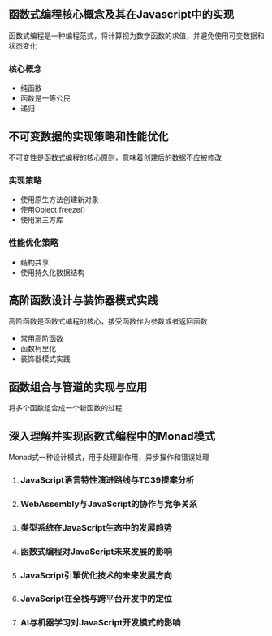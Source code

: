 ## 函数式编程核心概念及其在Javascript中的实现

函数式编程是一种编程范式，将计算视为数学函数的求值，并避免使用可变数据和状态变化

### 核心概念

- 纯函数
- 函数是一等公民
- 递归



## 不可变数据的实现策略和性能优化

不可变性是函数式编程的核心原则，意味着创建后的数据不应被修改

### 实现策略

- 使用原生方法创建新对象
- 使用Object.freeze()
- 使用第三方库

### 性能优化策略

- 结构共享
- 使用持久化数据结构 



## 高阶函数设计与装饰器模式实践

高阶函数是函数式编程的核心，接受函数作为参数或者返回函数

- 常用高阶函数
- 函数柯里化
- 装饰器模式实践



## 函数组合与管道的实现与应用

将多个函数组合成一个新函数的过程



## 深入理解并实现函数式编程中的Monad模式

Monad式一种设计模式，用于处理副作用，异步操作和错误处理



1. ### JavaScript语言特性演进路线与TC39提案分析

2. ### WebAssembly与JavaScript的协作与竞争关系

3. ### 类型系统在JavaScript生态中的发展趋势

4. ### 函数式编程对JavaScript未来发展的影响

5. ### JavaScript引擎优化技术的未来发展方向

6. ### JavaScript在全栈与跨平台开发中的定位

7. ### AI与机器学习对JavaScript开发模式的影响
